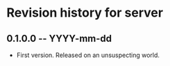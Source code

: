 # Revision history for server

## 0.1.0.0  -- YYYY-mm-dd

* First version. Released on an unsuspecting world.
